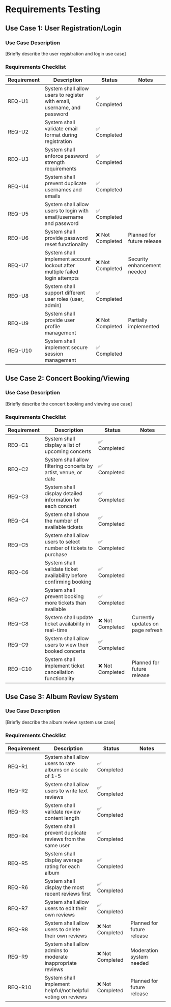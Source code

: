 # Requirements Testing

## Use Case 1: User Registration/Login

### Use Case Description
[Briefly describe the user registration and login use case]

### Requirements Checklist

| Requirement | Description | Status | Notes |
|-------------|-------------|--------|-------|
| REQ-U1 | System shall allow users to register with email, username, and password | ✅ Completed | |
| REQ-U2 | System shall validate email format during registration | ✅ Completed | |
| REQ-U3 | System shall enforce password strength requirements | ✅ Completed | |
| REQ-U4 | System shall prevent duplicate usernames and emails | ✅ Completed | |
| REQ-U5 | System shall allow users to login with email/username and password | ✅ Completed | |
| REQ-U6 | System shall provide password reset functionality | ❌ Not Completed | Planned for future release |
| REQ-U7 | System shall implement account lockout after multiple failed login attempts | ❌ Not Completed | Security enhancement needed |
| REQ-U8 | System shall support different user roles (user, admin) | ✅ Completed | |
| REQ-U9 | System shall provide user profile management | ❌ Not Completed | Partially implemented |
| REQ-U10 | System shall implement secure session management | ✅ Completed | |

## Use Case 2: Concert Booking/Viewing

### Use Case Description
[Briefly describe the concert booking and viewing use case]

### Requirements Checklist

| Requirement | Description | Status | Notes |
|-------------|-------------|--------|-------|
| REQ-C1 | System shall display a list of upcoming concerts | ✅ Completed | |
| REQ-C2 | System shall allow filtering concerts by artist, venue, or date | ✅ Completed | |
| REQ-C3 | System shall display detailed information for each concert | ✅ Completed | |
| REQ-C4 | System shall show the number of available tickets | ✅ Completed | |
| REQ-C5 | System shall allow users to select number of tickets to purchase | ✅ Completed | |
| REQ-C6 | System shall validate ticket availability before confirming booking | ✅ Completed | |
| REQ-C7 | System shall prevent booking more tickets than available | ✅ Completed | |
| REQ-C8 | System shall update ticket availability in real-time | ❌ Not Completed | Currently updates on page refresh |
| REQ-C9 | System shall allow users to view their booked concerts | ✅ Completed | |
| REQ-C10 | System shall implement ticket cancellation functionality | ❌ Not Completed | Planned for future release |

## Use Case 3: Album Review System

### Use Case Description
[Briefly describe the album review system use case]

### Requirements Checklist

| Requirement | Description | Status | Notes |
|-------------|-------------|--------|-------|
| REQ-R1 | System shall allow users to rate albums on a scale of 1-5 | ✅ Completed | |
| REQ-R2 | System shall allow users to write text reviews | ✅ Completed | |
| REQ-R3 | System shall validate review content length | ✅ Completed | |
| REQ-R4 | System shall prevent duplicate reviews from the same user | ✅ Completed | |
| REQ-R5 | System shall display average rating for each album | ✅ Completed | |
| REQ-R6 | System shall display the most recent reviews first | ✅ Completed | |
| REQ-R7 | System shall allow users to edit their own reviews | ✅ Completed | |
| REQ-R8 | System shall allow users to delete their own reviews | ❌ Not Completed | Planned for future release |
| REQ-R9 | System shall allow admins to moderate inappropriate reviews | ❌ Not Completed | Moderation system needed |
| REQ-R10 | System shall implement helpful/not helpful voting on reviews | ❌ Not Completed | Planned for future release |

